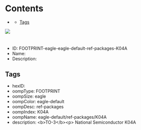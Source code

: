 



Contents
========

* [](#)
	* [Tags](#tags)
  
![][im]
# 

- ID: FOOTPRINT-eagle-eagle-default-ref-packages-K04A
- Name: 
- Description: 

## Tags

- hexID: 
- oompType: FOOTPRINT
- oompSize: eagle
- oompColor: eagle-default
- oompDesc: ref-packages
- oompIndex: K04A
- oompName: eagle-default/ref-packages/K04A
- description: &lt;b&gt;TO-3&lt;/b&gt;&lt;p&gt;&#xD;
National Semiconductor K04A



[im]: image.png
